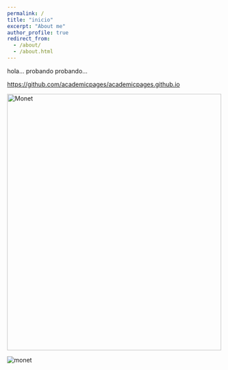 ```yaml
---
permalink: /
title: "inicio"
excerpt: "About me"
author_profile: true
redirect_from: 
  - /about/
  - /about.html
---
```


hola... probando probando...

<https://github.com/academicpages/academicpages.github.io>


 <img src="http://1.bp.blogspot.com/-pY-pU0yYVNo/UlwAObieZNI/AAAAAAAAn0Q/3_bD0jUInI8/s1600/1878+The+Avenue+oil+on+canvas+Private+Collection.jpg" alt="Monet" style="width:500px;height:600px;"> 


![monet](http://1.bp.blogspot.com/-pY-pU0yYVNo/UlwAObieZNI/AAAAAAAAn0Q/3_bD0jUInI8/s1600/1878+The+Avenue+oil+on+canvas+Private+Collection.jpg)

